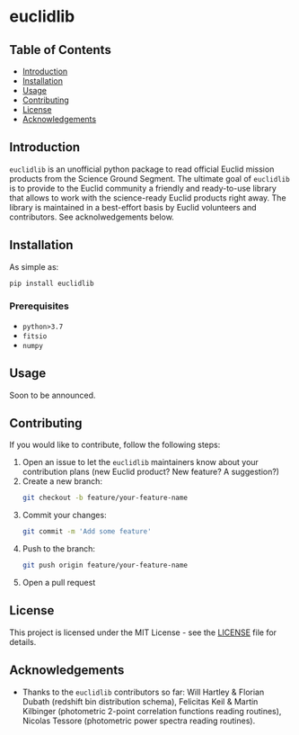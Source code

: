 # euclidlib

## Table of Contents

- [Introduction](#introduction)
- [Installation](#installation)
- [Usage](#usage)
- [Contributing](#contributing)
- [License](#license)
- [Acknowledgements](#acknowledgements)

## Introduction

`euclidlib` is an unofficial python package to read official Euclid mission products from the Science Ground Segment. The ultimate goal of `euclidlib` is to provide to the Euclid community a friendly and ready-to-use library that allows to work with the science-ready Euclid products right away. The library is maintained in a best-effort basis by Euclid volunteers and contributors. See acknolwedgements below.

## Installation

As simple as:

```sh
pip install euclidlib
```

### Prerequisites

- `python>3.7`
- `fitsio`
- `numpy`

## Usage

Soon to be announced.

## Contributing

If you would like to contribute, follow the following steps:

1. Open an issue to let the `euclidlib` maintainers know about your contribution plans (new Euclid product? New feature? A suggestion?)
2. Create a new branch:
   ```sh
   git checkout -b feature/your-feature-name
   ```
3. Commit your changes:
   ```sh
   git commit -m 'Add some feature'
   ```
4. Push to the branch:
   ```sh
   git push origin feature/your-feature-name
   ```
5. Open a pull request

## License

This project is licensed under the MIT License - see the [LICENSE](LICENSE) file for details.

## Acknowledgements

- Thanks to the `euclidlib` contributors so far: Will Hartley & Florian Dubath (redshift bin distribution schema), Felicitas Keil & Martin Kilbinger (photometric 2-point correlation functions reading routines), Nicolas Tessore (photometric power spectra reading routines).
